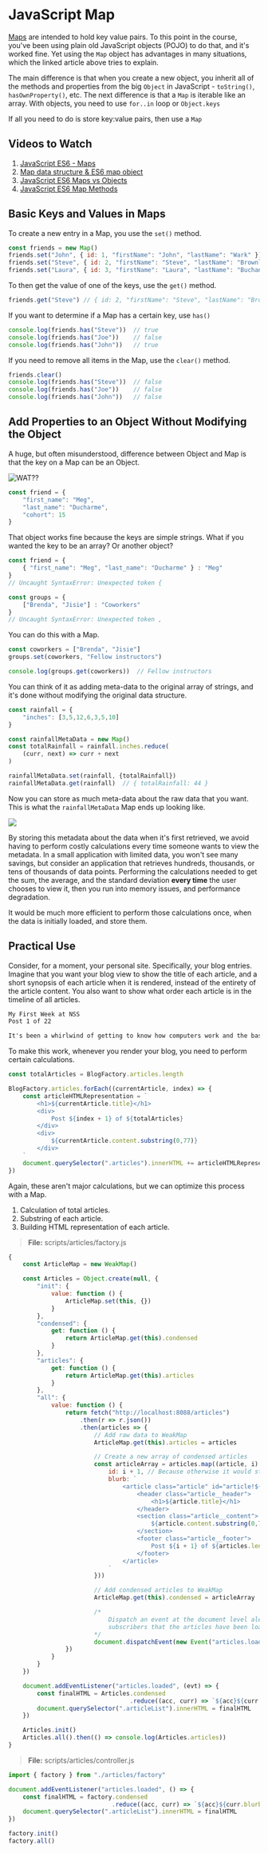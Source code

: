 # JavaScript Map

[Maps](https://developer.mozilla.org/en-US/docs/Web/JavaScript/Reference/Global_Objects/Map) are intended to hold key value pairs. To this point in the course, you've been using plain old JavaScript objects (POJO) to do that, and it's worked fine. Yet using the `Map` object has advantages in many situations, which the linked article above tries to explain.

The main difference is that when you create a new object, you inherit all of the methods and properties from the big `Object` in JavaScript - `toString()`, `hasOwnProperty()`, etc. The next difference is that a `Map` is iterable like an array. With objects, you need to use `for..in` loop or `Object.keys`

If all you need to do is store key:value pairs, then use a `Map`

## Videos to Watch

1. [JavaScript ES6 - Maps](https://www.youtube.com/watch?v=QjYk58e-8v4)
1. [Map data structure & ES6 map object](https://youtu.be/_1BPrCHcjhs?t=169)
1. [JavaScript ES6 Maps vs Objects](https://www.youtube.com/watch?v=sAJ82Ma33kM)
1. [JavaScript ES6 Map Methods](https://www.youtube.com/watch?v=FIPjd0wycNI)

## Basic Keys and Values in Maps

To create a new entry in a Map, you use the `set()` method.

```js
const friends = new Map()
friends.set("John", { id: 1, "firstName": "John", "lastName": "Wark" })
friends.set("Steve", { id: 2, "firstName": "Steve", "lastName": "Brownlee" })
friends.set("Laura", { id: 3, "firstName": "Laura", "lastName": "Buchanan" })
```

To then get the value of one of the keys, use the `get()` method.

```js
friends.get("Steve") // { id: 2, "firstName": "Steve", "lastName": "Brownlee" }
```

If you want to determine if a Map has a certain key, use `has()`

```js
console.log(friends.has("Steve"))  // true
console.log(friends.has("Joe"))    // false
console.log(friends.has("John"))   // true
```

If you need to remove all items in the Map, use the `clear()` method.

```js
friends.clear()
console.log(friends.has("Steve"))  // false
console.log(friends.has("Joe"))    // false
console.log(friends.has("John"))   // false
```

## Add Properties to an Object Without Modifying the Object

A huge, but often misunderstood, difference between Object and Map is that the key on a Map can be an Object.

![WAT??](https://i.giphy.com/media/3o84szkYYORHu98qIw/giphy-downsized.gif)

```js
const friend = {
    "first_name": "Meg",
    "last_name": "Ducharme",
    "cohort": 15
}
```

That object works fine because the keys are simple strings. What if you wanted the key to be an array? Or another object?

```js
const friend = {
    { "first_name": "Meg", "last_name": "Ducharme" } : "Meg"
}
// Uncaught SyntaxError: Unexpected token {
```

```js
const groups = {
    ["Brenda", "Jisie"] : "Coworkers"
}
// Uncaught SyntaxError: Unexpected token ,
```

You can do this with a Map.

```js
const coworkers = ["Brenda", "Jisie"]
groups.set(coworkers, "Fellow instructors")

console.log(groups.get(coworkers))  // Fellow instructors
```

You can think of it as adding meta-data to the original array of strings, and it's done without modifying the original data structure.

```js
const rainfall = {
    "inches": [3,5,12,6,3,5,10]
}

const rainfallMetaData = new Map()
const totalRainfall = rainfall.inches.reduce(
    (curr, next) => curr + next
)

rainfallMetaData.set(rainfall, {totalRainfall})
rainfallMetaData.get(rainfall)  // { totalRainfall: 44 }
```

Now you can store as much meta-data about the raw data that you want. This is what the `rainfallMetaData` Map ends up looking like.

![](./images/map-visualization.png)

By storing this metadata about the data when it's first retrieved, we avoid having to perform costly calculations every time someone wants to view the metadata. In a small application with limited data, you won't see many savings, but consider an application that retrieves hundreds, thousands, or tens of thousands of data points. Performing the calculations needed to get the sum, the average, and the standard deviation **every time** the user chooses to view it, then you run into memory issues, and performance degradation.

It would be much more efficient to perform those calculations once, when the data is initially loaded, and store them.

## Practical Use

Consider, for a moment, your personal site. Specifically, your blog entries. Imagine that you want your blog view to show the title of each article, and a short synopsis of each article when it is rendered, instead of the entirety of the article content. You also want to show what order each article is in the timeline of all articles.

```html
My First Week at NSS
Post 1 of 22

It's been a whirlwind of getting to know how computers work and the basics ...
```

To make this work, whenever you render your blog, you need to perform certain calculations.

```js
const totalArticles = BlogFactory.articles.length

BlogFactory.articles.forEach((currentArticle, index) => {
    const articleHTMLRepresentation = `
        <h1>${currentArticle.title}</h1>
        <div>
            Post ${index + 1} of ${totalArticles}
        </div>
        <div>
            ${currentArticle.content.substring(0,77)}
        </div>
    `
    document.querySelector(".articles").innerHTML += articleHTMLRepresentation
})
```

Again, these aren't major calculations, but we can optimize this process with a Map.

1. Calculation of total articles.
1. Substring of each article.
1. Building HTML representation of each article.

> **File:** scripts/articles/factory.js

```js
{
    const ArticleMap = new WeakMap()

    const Articles = Object.create(null, {
        "init": {
            value: function () {
                ArticleMap.set(this, {})
            }
        },
        "condensed": {
            get: function () {
                return ArticleMap.get(this).condensed
            }
        },
        "articles": {
            get: function () {
                return ArticleMap.get(this).articles
            }
        },
        "all": {
            value: function () {
                return fetch("http://localhost:8088/articles")
                    .then(r => r.json())
                    .then(articles => {
                        // Add raw data to WeakMap
                        ArticleMap.get(this).articles = articles

                        // Create a new array of condensed articles
                        const articleArray = articles.map((article, i) => ({
                            id: i + 1, // Because otherwise it would start at 0
                            blurb: `
                                <article class="article" id="article!${i + 1}">
                                    <header class="article__header">
                                        <h1>${article.title}</h1>
                                    </header>
                                    <section class="article__content">
                                        ${article.content.substring(0,77)}${article.content.length > 76 ? "..." : ""}
                                    </section>
                                    <footer class="article__footer">
                                        Post ${i + 1} of ${articles.length}
                                    </footer>
                                </article>
                            `
                        }))

                        // Add condensed articles to WeakMap
                        ArticleMap.get(this).condensed = articleArray

                        /*
                            Dispatch an event at the document level alerting any
                            subscribers that the articles have been loaded
                        */
                        document.dispatchEvent(new Event("articles.loaded"))
                })
            }
        }
    })

    document.addEventListener("articles.loaded", (evt) => {
        const finalHTML = Articles.condensed
                                  .reduce((acc, curr) => `${acc}${curr.blurb}`, "")
        document.querySelector(".articleList").innerHTML = finalHTML
    })

    Articles.init()
    Articles.all().then(() => console.log(Articles.articles))
}
```

> **File:** scripts/articles/controller.js

```js
import { factory } from "./articles/factory"

document.addEventListener("articles.loaded", () => {
    const finalHTML = factory.condensed
                             .reduce((acc, curr) => `${acc}${curr.blurb}`, "")
    document.querySelector(".articleList").innerHTML = finalHTML
})

factory.init()
factory.all()
```

